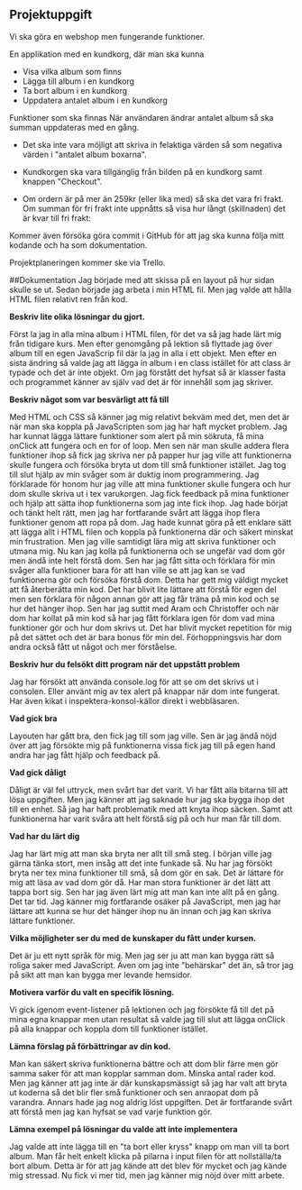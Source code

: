 ## Projektuppgift

Vi ska göra en webshop men fungerande funktioner.

En applikation med en kundkorg, där man ska kunna

* Visa vilka album som finns
* Lägga till album i en kundkorg
* Ta bort album i en kundkorg
* Uppdatera antalet album i en kundkorg

Funktioner som ska finnas
När användaren ändrar antalet album så ska summan uppdateras med en gång.

* Det ska inte vara möjligt att skriva in felaktiga värden så som negativa värden i "antalet album boxarna".

* Kundkorgen ska vara tillgänglig från bilden på en kundkorg samt knappen "Checkout".

* Om ordern är på mer än 259kr (eller lika med) så ska det vara fri frakt. Om summan för fri frakt inte uppnåtts så visa hur långt (skillnaden) det är kvar till fri frakt:


Kommer även försöka göra commit i GitHub för att jag ska kunna följa mitt kodande och ha som dokumentation.

Projektplaneringen kommer ske via Trello.

##Dokumentation
Jag började med att skissa på en layout på hur sidan skulle se ut. Sedan började jag arbeta i min HTML fil. Men jag valde att hålla HTML filen relativt ren från kod.

**Beskriv lite olika lösningar du gjort.**

Först la jag in alla mina album i HTML filen, för det va så jag hade lärt mig från tidigare kurs. Men efter genomgång på lektion så flyttade jag över album till en egen JavaScrip fil där la jag in alla i ett objekt. Men efter en sista ändring så valde jag att lägga in album i en class istället för att class är typade och det är inte objekt. Om jag förstått det hyfsat så är klasser fasta och programmet känner av själv vad det är för innehåll som jag skriver.

**Beskriv något som var besvärligt att få till**

Med HTML och CSS så känner jag mig relativt bekväm med det, men det är när man ska koppla på JavaScripten som jag har haft mycket problem. Jag har kunnat lägga lättare funktioner som alert på min sökruta, få mina onClick att fungera och en for of loop. Men sen när man skulle addera flera funktioner ihop så fick jag skriva ner på papper hur jag ville att funktionerna skulle fungera och försöka bryta ut dom till små funktioner istället. Jag tog till slut hjälp av min svåger som är duktig inom programmering. Jag förklarade för honom hur jag ville att mina funktioner skulle fungera och hur dom skulle skriva ut i tex varukorgen. Jag fick feedback på mina funktioner och hjälp att sätta ihop funktionerna som jag inte fick ihop. Jag hade börjat och tänkt helt rätt, men jag har fortfarande svårt att lägga ihop flera funktioner genom att ropa på dom. Jag hade kunnat göra på ett enklare sätt att lägga allt i HTML filen och koppla på funktionerna där och säkert minskat min frustration. Men jag ville samtidigt lära mig att skriva funktioner och utmana mig. Nu kan jag kolla på funktionerna och se ungefär vad dom gör men ändå inte helt förstå dom. Sen har jag fått sitta och förklara för min svåger alla funktioner bara för att han ville se att jag kan se vad funktionerna gör och försöka förstå dom. Detta har gett mig väldigt mycket att få återberätta min kod. Det har blivit lite lättare att förstå för egen del men sen förklara för någon annan gör att jag får träna på min kod och se hur det hänger ihop. Sen har jag suttit med Aram och Christoffer och när dom har kollat på min kod så har jag fått förklara igen för dom vad mina funktioner gör och hur dom skrivs ut. Det har blivit mycket repetition för mig på det sättet och det är bara bonus för min del. Förhoppningsvis har dom andra också fått ut något och mer förståelse.

**Beskriv hur du felsökt ditt program när det uppstått problem**

Jag har försökt att använda console.log för att se om det skrivs ut i consolen. Eller använt mig av tex alert på knappar när dom inte fungerat.
Har även kikat i inspektera-konsol-källor direkt i webbläsaren.

**Vad gick bra**

Layouten har gått bra, den fick jag till som jag ville. Sen är jag ändå nöjd över att jag försökte mig på funktionerna vissa fick jag till på egen hand andra har jag fått hjälp och feedback på.

**Vad gick dåligt**

Dåligt är väl fel uttryck, men svårt har det varit. Vi har fått alla bitarna till att lösa uppgiften. Men jag känner att jag saknade hur jag ska bygga ihop det till en enhet. Så jag har haft problematik med att knyta ihop säcken. Samt att funktionerna har varit svåra att helt förstå sig på och hur man får till dom.

**Vad har du lärt dig**

Jag har lärt mig att man ska bryta ner allt till små steg. I början ville jag gärna tänka stort, men insåg att det inte funkade så. Nu har jag försökt bryta ner tex mina funktioner till små, så dom gör en sak. Det är lättare för mig att läsa av vad dom gör då. Har man stora funktioner är det lätt att tappa bort sig.
Sen har jag även lärt mig att man kan inte allt på en gång. Det tar tid. Jag känner mig fortfarande osäker på JavaScript, men jag har lättare att kunna se hur det hänger ihop nu än innan och jag kan skriva lättare funktioner.

**Vilka möjligheter ser du med de kunskaper du fått under kursen.**

Det är ju ett nytt språk för mig. Men jag ser ju att man kan bygga rätt så roliga saker med JavaScript. Även om jag inte "behärskar" det än, så tror jag på sikt att man kan bygga mer levande hemsidor.

**Motivera varför du valt en specifik lösning.**

Vi gick igenom event-listener på lektionen och jag försökte få till det på mina egna knappar men utan resultat så valde jag till slut att lägga onClick på alla knappar och koppla dom till funktioner istället.

**Lämna förslag på förbättringar av din kod.**

Man kan säkert skriva funktionerna bättre och att dom blir färre men gör samma saker för att man kopplar samman dom. Minska antal rader kod. Men jag känner att jag inte är där kunskapsmässigt så jag har valt att bryta ut koderna så det blir fler små funktioner och sen anraopat dom på varandra. Annars hade jag nog aldrig löst uppgiften. Det är fortfarande svårt att förstå men jag kan hyfsat se vad varje funktion gör.

**Lämna exempel på lösningar du valde att inte implementera**
 
Jag valde att inte lägga till en "ta bort eller kryss" knapp om man vill ta bort album. Man får helt enkelt klicka på pilarna i input filen för att nollställa/ta bort album. Detta är för att jag kände att det blev för mycket och jag kände mig stressad. Nu fick vi mer tid, men jag känner mig nöjd över mitt arbete.